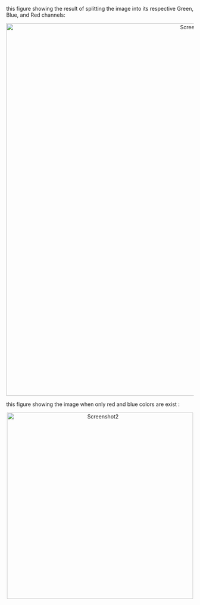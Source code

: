 this figure showing the result of splitting the image into its respective Green, Blue, and Red channels:

<p align="center">
  <img alt="Screenshot1" src="https://github.com/tareqalhammoodi/SE226-Lab/assets/44919941/8fafff87-849d-42b6-a35f-616cf6e63e77" width="1000px" height=auto>
</p>

this figure showing the image when only red and blue colors are exist :

<p align="center">
  <img alt="Screenshot2" src="https://github.com/tareqalhammoodi/SE226-Lab/assets/44919941/496b1159-ea35-413a-a1bf-f0808c3b6065" width="500px" height=auto>
</p>
